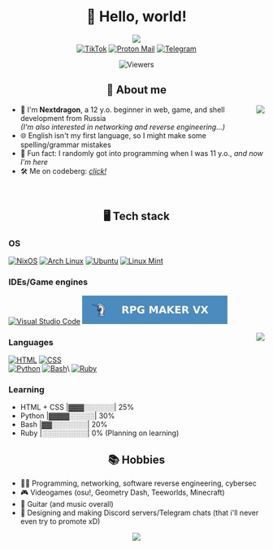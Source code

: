<div align="center">

# 🌆 Hello, world!


<img src="https://dcbadge.limes.pink/api/server/https://discord.gg/JdMndpT2x8"> <br>
[![TikTok](https://img.shields.io/badge/TikTok-black?style=for-the-badge&logo=tiktok&logoColor=white)](https://tiktok.com/@nexxtdragon)
[![Proton Mail](https://img.shields.io/badge/Proton%20Mail-6D4AFF?style=for-the-badge&logo=protonmail&logoColor=fff)](mailto:nextdragon.dev@proton.me)
[![Telegram](https://img.shields.io/badge/Telegram-2CA5E0?style=for-the-badge&logo=telegram&logoColor=white)](https://t.me/SSun1ght)
</div>

<div align="center">

![Viewers](https://count.getloli.com/@NyJh2Vejq3984f5?theme=original-old)
</div>

<div align="center">

## 📌 About me
</div>
<img align="right" src="https://spotify-github-profile.kittinanx.com/api/view?uid=31wnvjkb47vauw5xg7xczqeim42q&cover_image=false&theme=default&show_offline=false&background_color=121212&interchange=true&bar_color=53b14f&bar_color_cover=false">

- 👋 I'm **Nextdragon**, a 12 y.o. beginner in web, game, and shell development from Russia<br>*(I'm also interested in networking and reverse engineering...)*
- 🌐 English isn't my first language, so I might make some spelling/grammar mistakes
- 👀 Fun fact: I randomly got into programming when I was 11 y.o., *and now I'm here*
- 🛠 Me on codeberg: [*click!*](https://codeberg.org/nextdragon)

<br>
<div align="center">

## 🖥 Tech stack
</div>

### OS
[![NixOS](https://img.shields.io/badge/NixOS-5277C3?style=for-the-badge&logo=nixos&logoColor=fff)](https://nixos.org/) [![Arch Linux](https://img.shields.io/badge/Arch%20Linux-1793D1?style=for-the-badge&logo=arch-linux&logoColor=fff)](https://archlinux.org) [![Ubuntu](https://img.shields.io/badge/Ubuntu-E95420?style=for-the-badge&logo=ubuntu&logoColor=white)](https://ubuntu.com) [![Linux Mint](https://img.shields.io/badge/Linux%20Mint-87CF3E?style=for-the-badge&logo=linuxmint&logoColor=fff)](https://www.linuxmint.com/)


### IDEs/Game engines
[![Visual Studio Code](https://custom-icon-badges.demolab.com/badge/Visual%20Studio%20Code-0078d7.svg?style=for-the-badge&logo=vsc&logoColor=white)](https://code.visualstudio.com) [![RPG Maker VX](readme-assets/rpgvx.svg)](https://www.rpgmakerweb.com/)

<img align="right" src="https://github-readme-stats.vercel.app/api/top-langs?username=nexxtdragon&show_icons=true&locale=en&layout=compact&theme=tokyonight">

### Languages
[![HTML](https://img.shields.io/badge/-HTML-E34F26?style=for-the-badge&logo=html5&logoColor=white)](https://en.wikipedia.org/wiki/HTML) [![CSS](https://img.shields.io/badge/-CSS-1572B6?style=for-the-badge&logo=css3&logoColor=white)](https://en.wikipedia.org/wiki/CSS)\
[![Python](https://img.shields.io/badge/-Python-3776AB?style=for-the-badge&logo=python&logoColor=white)](https://en.wikipedia.org/wiki/Python_(programming_language)) [![Bash](https://img.shields.io/badge/Bash-4EAA25?style=for-the-badge&logo=gnubash&logoColor=fff)](https://en.wikipedia.org/wiki/Bash_(Unix_shell))\
[![Ruby](https://img.shields.io/badge/-Ruby-CC342D?style=for-the-badge&logo=ruby&logoColor=white)](https://en.wikipedia.org/wiki/Ruby_(programming_language))

### Learning
- HTML + CSS |▓▓▓░░░░░░| 25%
- Python |▓▓▓▓░░░░░| 30%
- Bash |▓▓░░░░░░░| 20%
- Ruby |░░░░░░░░░| 0% (Planning on learning)

<div align="center">

## 📚 Hobbies
</div>

- 🧑‍💻 Programming, networking, software reverse engineering, cybersec
- 🎮 Videogames (osu!, Geometry Dash, Teeworlds, Minecraft)
- 🎸 Guitar (and music overall)
- 💬 Designing and making Discord servers/Telegram chats (that i'll never even try to promote xD)

<div align="center">
<img src="https://capsule-render.vercel.app/api?type=waving&height=140&color=black&section=footer&textBg=false">
</div>
